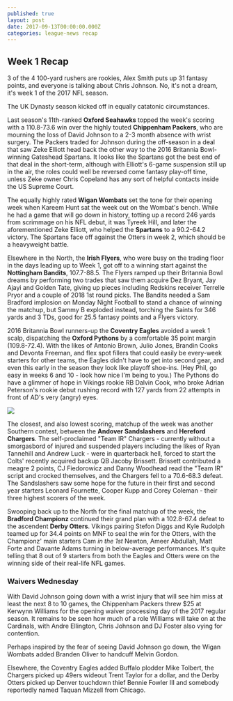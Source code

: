 ```yaml
---
published: true
layout: post
date: 2017-09-13T00:00:00.000Z
categories: league-news recap
---
```

## Week 1 Recap

3 of the 4 100-yard rushers are rookies, Alex Smith puts up 31 fantasy points, and everyone is talking about Chris Johnson. No, it's not a dream, it's week 1 of the 2017 NFL season.

The UK Dynasty season kicked off in equally catatonic circumstances. 

Last season's 11th-ranked **Oxford Seahawks** topped the week's scoring with a 110.8-73.6 win over the highly touted **Chippenham Packers**, who are mourning the loss of David Johnson to a 2-3 month absence with wrist surgery. The Packers traded for Johnson during the off-season in a deal that saw Zeke Elliott head back the other way to the 2016 Britannia Bowl-winning Gateshead Spartans. It looks like the Spartans got the best end of that deal in the short-term, although with Elliott's 6-game suspension still up in the air, the roles could well be reversed come fantasy play-off time, unless Zeke owner Chris Copeland has any sort of helpful contacts inside the US Supreme Court.

The equally highly rated **Wigan Wombats** set the tone for their opening week when Kareem Hunt sat the week out on the Wombat's bench. While he had a game that will go down in history, totting up a record 246 yards from scrimmage on his NFL debut, it was Tyreek Hill, and later the aforementioned Zeke Elliott, who helped the **Spartans** to a 90.2-64.2 victory. The Spartans face off against the Otters in week 2, which should be a heavyweight battle.

Elsewhere in the North, the **Irish Flyers**, who were busy on the trading floor in the days leading up to Week 1, got off to a winning start against the **Nottingham Bandits**, 107.7-88.5. The Flyers ramped up their Britannia Bowl dreams by performing two trades that saw them acquire Dez Bryant, Jay Ajayi and Golden Tate, giving up pieces including Redskins receiver Terrelle Pryor and a couple of 2018 1st round picks. The Bandits needed a Sam Bradford implosion on Monday Night Football to stand a chance of winning the matchup, but Sammy B exploded instead, torching the Saints for 346 yards and 3 TDs, good for 25.5 fantasy points and a Flyers victory.

2016 Britannia Bowl runners-up the **Coventry Eagles** avoided a week 1 scalp, dispatching the **Oxford Pythons** by a comfortable 35 point margin (109.8-72.4). With the likes of Antonio Brown, Julio Jones, Brandin Cooks and Devonta Freeman, and flex spot fillers that could easily be every-week starters for other teams, the Eagles didn't have to get into second gear, and even this early in the season they look like playoff shoe-ins. (Hey Phil, go easy in weeks 6 and 10 - look how nice I'm being to you.) The Pythons do have a glimmer of hope in Vikings rookie RB Dalvin Cook, who broke Adrian Peterson's rookie debut rushing record with 127 yards from 22 attempts in front of AD's very (angry) eyes.

![](https://cdn0.vox-cdn.com/thumbor/L9WqTQqR_xbgnOJxJa0meSbqYKg=/0x0:1024x536/fit-in/1200x630/cdn3.vox-cdn.com/uploads/chorus_asset/file/9224845/soonap_1024.jpg)

The closest, and also lowest scoring, matchup of the week was another Southern contest, between the **Andover Sandslashers** and **Hereford Chargers**. The self-proclaimed "Team IR" Chargers - currently without a smorgasbord of injured and suspended players including the likes of Ryan Tannehill and Andrew Luck - were in quarterback hell, forced to start the Colts' recently acquired backup QB Jacoby Brissett. Brissett contributed a meagre 2 points, CJ Fiedorowicz and Danny Woodhead read the "Team IR" script and crocked themselves, and the Chargers fell to a 70.6-68.3 defeat. The Sandslashers saw some hope for the future in their first and second year starters Leonard Fournette, Cooper Kupp and Corey Coleman - their three highest scorers of the week.

Swooping back up to the North for the final matchup of the week, the **Bradford Championz** continued their grand plan with a 102.8-67.4 defeat to the ascendent **Derby Otters**. Vikings pairing Stefon Diggs and Kyle Rudolph teamed up for 34.4 points on MNF to seal the win for the Otters, with the Championz' main starters Cam *in the 1st* Newton, Ameer Abdullah, Matt Forte and Davante Adams turning in below-average performances. It's quite telling that 8 out of 9 starters from both the Eagles and Otters were on the winning side of their real-life NFL games.

### Waivers Wednesday

With David Johnson going down with a wrist injury that will see him miss at least the next 8 to 10 games, the Chippenham Packers threw $25 at Kerwynn Williams for the opening waiver processing day of the 2017 regular season. It remains to be seen how much of a role Williams will take on at the Cardinals, with Andre Ellington, Chris Johnson and DJ Foster also vying for contention.

Perhaps inspired by the fear of seeing David Johnson go down, the Wigan Wombats added Branden Oliver to handcuff Melvin Gordon.

Elsewhere, the Coventry Eagles added Buffalo plodder Mike Tolbert, the Chargers picked up 49ers wideout Trent Taylor for a dollar, and the Derby Otters picked up Denver touchdown thief Bennie Fowler III and somebody reportedly named Taquan Mizzell from Chicago.
